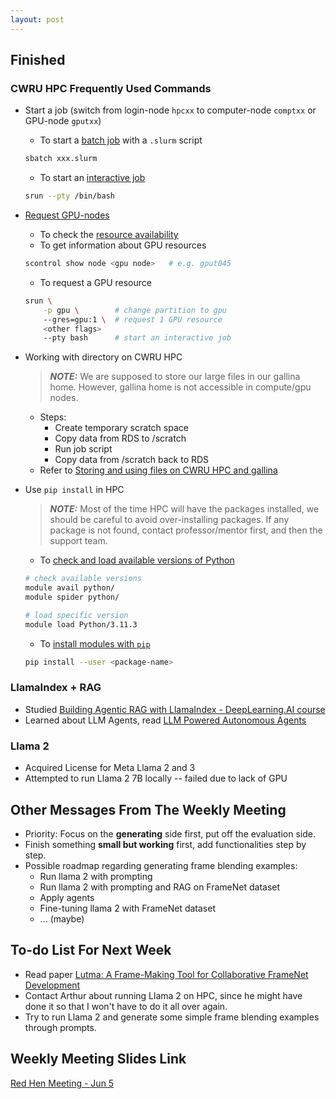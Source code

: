 ```yaml
---
layout: post
---
```


<!-- ## Difficulties

## Ideas

## Challenges

## Attempts to succeed

## Failures

## Advice -->

## Finished

### CWRU HPC Frequently Used Commands

- Start a job (switch from login-node `hpcxx` to computer-node `comptxx` or GPU-node `gputxx`)
    - To start a [batch job](https://sites.google.com/a/case.edu/hpcc/hpc-cluster/important-notes-for-new-users/scheduler-job-script?authuser=1) with a `.slurm` script
    ```bash
    sbatch xxx.slurm
    ```
    - To start an [interactive job](https://sites.google.com/a/case.edu/hpcc/hpc-cluster/important-notes-for-new-users/scheduler-job-script?authuser=1)
    ```bash
    srun --pty /bin/bash
    ```
- [Request GPU-nodes](https://sites.google.com/a/case.edu/hpcc/hpc-cluster/hardware/cluster-resources?authuser=1)
    - To check the [resource availability](https://ondemand-pioneer.case.edu/public/sinfo_pioneer.html)
    - To get information about GPU resources
    ```bash
    scontrol show node <gpu node>   # e.g. gput045
    ```
    - To request a GPU resource
    ```bash
    srun \
        -p gpu \        # change partition to gpu
        --gres=gpu:1 \  # request 1 GPU resource
        <other flags>
        --pty bash      # start an interactive job
    ```
- Working with directory on CWRU HPC
    > **_NOTE:_** We are supposed to store our large files in our gallina home. However, gallina home is not accessible in compute/gpu nodes.
    - Steps:
        - Create temporary scratch space
        - Copy data from RDS to /scratch
        - Run job script
        - Copy data from /scratch back to RDS
    - Refer to [Storing and using files on CWRU HPC and gallina](https://sites.google.com/case.edu/techne-public-site/storing-files-on-cwru-hpc-and-gallina?pli=1)
- Use `pip install` in HPC
    > **_NOTE:_** Most of the time HPC will have the packages installed, we should be careful to avoid over-installing packages. If any package is not found, contact professor/mentor first, and then the support team.

    - To [check and load available versions of Python](https://sites.google.com/a/case.edu/hpcc/hpc-cluster/pioneer-software/pioneer-alphabetical-list/k-q/python?authuser=1)

    ```bash
    # check available versions
    module avail python/
    module spider python/

    # load specific version
    module load Python/3.11.3
    ```

    - To [install modules with `pip`](https://sites.google.com/a/case.edu/hpcc/hpc-cluster/markov-software/software-installation-guide/installing-local-python-modules)

    ```bash
    pip install --user <package-name>
    ```

### LlamaIndex + RAG

- Studied [Building Agentic RAG with LlamaIndex - DeepLearning.AI course](https://www.deeplearning.ai/short-courses/building-agentic-rag-with-llamaindex/)
- Learned about LLM Agents, read [LLM Powered Autonomous Agents](https://lilianweng.github.io/posts/2023-06-23-agent/)

### Llama 2

- Acquired License for Meta Llama 2 and 3
- Attempted to run Llama 2 7B locally -- failed due to lack of GPU

## Other Messages From The Weekly Meeting

- Priority: Focus on the **generating** side first, put off the evaluation side.
- Finish something **small but working** first, add functionalities step by step.
- Possible roadmap regarding generating frame blending examples:
    - Run llama 2 with prompting
    - Run llama 2 with prompting and RAG on FrameNet dataset
    - Apply agents
    - Fine-tuning llama 2 with FrameNet dataset
    - ... (maybe)

## To-do List For Next Week

- Read paper [Lutma: A Frame-Making Tool for Collaborative FrameNet Development](https://aclanthology.org/2022.nlperspectives-1.13/)
- Contact Arthur about running Llama 2 on HPC, since he might have done it so that I won't have to do it all over again.
- Try to run Llama 2 and generate some simple frame blending examples through prompts.

## Weekly Meeting Slides Link

[Red Hen Meeting - Jun 5](https://docs.google.com/presentation/d/1U146xp9m_TG4WHnmPZS1GGsRoKtYivm2XTi7cTwUUuE/edit#slide=id.g2e30918e799_0_0)
